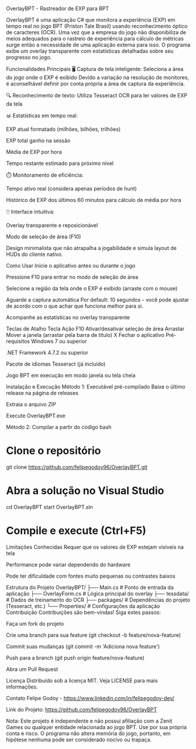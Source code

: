 OverlayBPT - Rastreador de EXP para BPT

OverlayBPT é uma aplicação C# que monitora a experiência (EXP) em tempo real no jogo BPT (Priston Tale Brasil) usando reconhecimento óptico de caracteres (OCR). Uma vez que a empresa do jogo não disponibiliza de meios adequados para o rastreio de experiência para cálculo de métricas surge então a necessidade de uma aplicação externa para isso. O programa exibe um overlay transparente com estatísticas detalhadas sobre seu progresso no jogo.

Funcionalidades Principais
🖥️ Captura de tela inteligente: Seleciona a área do jogo onde o EXP é exibido
Devido a variação na resolução de monitores, é aconselhável definir por conta própria a área de captura da experiência.

🔍 Reconhecimento de texto: Utiliza Tesseract OCR para ler valores de EXP da tela

📊 Estatísticas em tempo real:

EXP atual formatado (milhões, bilhões, trilhões)

EXP total ganho na sessão

Média de EXP por hora

Tempo restante estimado para próximo nível

⏱️ Monitoramento de eficiência:

Tempo ativo real (considera apenas períodos de hunt)

Histórico de EXP dos últimos 60 minutos para cálculo de média por hora

🖱️ Interface intuitiva:

Overlay transparente e reposicionável

Modo de seleção de área (F10)

Design minimalista que não atrapalha a jogabilidade e simula layout de HUDs do cliente nativo.

Como Usar
Inicie o aplicativo antes ou durante o jogo

Pressione F10 para entrar no modo de seleção de área

Selecione a região da tela onde o EXP é exibido (arraste com o mouse)

Aguarde a captura automática 
Por default: 10 segundos - você pode ajustar de acordo com o que achar que funciona melhor para si.

Acompanhe as estatísticas no overlay transparente

Teclas de Atalho
Tecla	Ação
F10	Ativar/desativar seleção de área
Arrastar	Mover a janela (arrastar pela barra de título)
X	Fechar o aplicativo
Pré-requisitos
Windows 7 ou superior

.NET Framework 4.7.2 ou superior

Pacote de idiomas Tesseract (já incluído)

Jogo BPT em execução em modo janela ou tela cheia

Instalação e Execução
Método 1: Executável pré-compilado
Baixe o último release na página de releases

Extraia o arquivo ZIP

Execute OverlayBPT.exe

Método 2: Compilar a partir do código
bash
# Clone o repositório
git clone https://github.com/felipegodoy96/OverlayBPT.git

# Abra a solução no Visual Studio
cd OverlayBPT
start OverlayBPT.sln

# Compile e execute (Ctrl+F5)
Limitações Conhecidas
Requer que os valores de EXP estejam visíveis na tela

Performance pode variar dependendo do hardware

Pode ter dificuldade com fontes muito pequenas ou contrastes baixos


Estrutura do Projeto
OverlayBPT/
├── Main.cs            # Ponto de entrada da aplicação
├── OverlayForm.cs     # Lógica principal do overlay
├── tessdata/          # Dados de treinamento do OCR
├── packages/          # Dependências do projeto (Tesseract, etc.)
└── Properties/        # Configurações da aplicação
Contribuição
Contribuições são bem-vindas! Siga estes passos:

Faça um fork do projeto

Crie uma branch para sua feature (git checkout -b feature/nova-feature)

Commit suas mudanças (git commit -m 'Adiciona nova feature')

Push para a branch (git push origin feature/nova-feature)

Abra um Pull Request

Licença
Distribuído sob a licença MIT. Veja LICENSE para mais informações.

Contato
Felipe Godoy - https://www.linkedin.com/in/felipegodoy-dev/

Link do Projeto: https://github.com/felipegodoy96/OverlayBPT

Nota: Este projeto é independente e não possui afiliação com a Zenit Games ou qualquer entidade relacionada ao jogo BPT. Use por sua própria conta e risco. O programa não altera memória do jogo, portanto, em hipótese nenhuma pode ser considerado nocivo ou trapaça.
